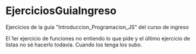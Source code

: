 # EjerciciosGuiaIngreso
Ejercicios de la guía "Introduccion_Programacion_JS" del curso de ingreso 

El 1er ejercicio de funciones no entiendo lo que pide y el último ejercicio de listas no sé hacerlo todavía. Cuando los tenga los subo.
